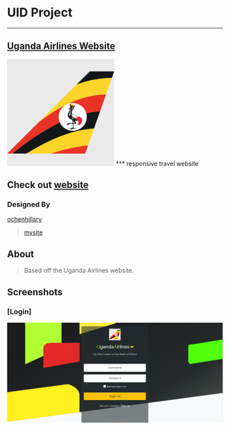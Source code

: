 
# __UID Project__
___
## [Uganda Airlines Website](https://occn8.github.io/ua-uid/) 

<img src="./favicon.ico" width="250px" />
***
responsive travel website

## Check out [website](https://occn8.github.io/ua-uid/)
### Designed By

  [ochenhillary](https://github.com/occn8)
  > [mysite](https://...mysite..)


## About
> Based off the Uganda Airlines website.

## Screenshots
### [Login]
![screenshots](./Air.png)
